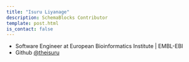 ```yaml
---
title: "Isuru Liyanage"
description: SchemaBlocks Contributor
template: post.html
is_contact: false
---
```


* Software Engineer at European Bioinformatics Institute | EMBL-EBI
* Github [@theisuru](https://github.com/theisuru)
